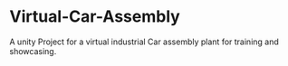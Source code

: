 # Virtual-Car-Assembly
A unity Project for a virtual industrial Car assembly plant for training and showcasing.
